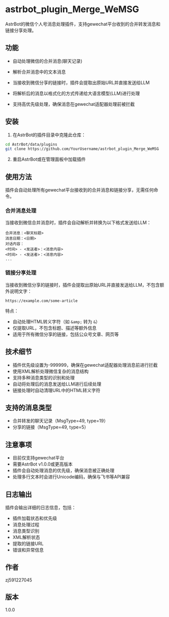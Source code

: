 # astrbot_plugin_Merge_WeMSG

AstrBot的微信个人号消息处理插件，支持gewechat平台收到的合并转发消息和链接分享处理。

## 功能

- 自动处理微信的合并消息(聊天记录)
- 解析合并消息中的文本消息
- 当接收到微信分享的链接时，插件会提取出原始URL并直接发送给LLM

- 将解析后的消息以格式化的方式传递给大语言模型(LLM)进行处理
- 支持高优先级处理，确保消息在gewechat适配器处理前被拦截

## 安装

1. 在AstrBot的插件目录中克隆此仓库：
```bash
cd AstrBot/data/plugins
git clone https://github.com/YourUsername/astrbot_plugin_Merge_WeMSG
```

2. 重启AstrBot或在管理面板中加载插件

## 使用方法

插件会自动处理所有gewechat平台接收到的合并消息和链接分享，无需任何命令。

### 合并消息处理

当接收到微信合并消息时，插件会自动解析并转换为以下格式发送给LLM：

```
合并消息：<聊天标题>
消息日期：<日期>
对话内容：
<时间> - <发送者>：<消息内容>
<时间> - <发送者>：<消息内容>
...
```

### 链接分享处理

当接收到微信分享的链接时，插件会提取出原始URL并直接发送给LLM，不包含额外说明文字：

```
https://example.com/some-article
```

特点：
- 自动处理HTML转义字符（如 `&amp;` 转为 `&`）
- 仅提取URL，不包含标题、描述等额外信息
- 适用于所有微信分享的链接，包括公众号文章、网页等

## 技术细节

- 插件优先级设置为-999999，确保在gewechat适配器处理消息前进行拦截
- 使用XML解析处理微信复杂的消息结构
- 支持多种消息类型的识别和处理
- 自动将处理后的消息发送给LLM进行后续处理
- 链接处理时自动清理URL中的HTML转义字符

## 支持的消息类型

- 合并转发的聊天记录（MsgType=49, type=19）
- 分享的链接（MsgType=49, type=5）

## 注意事项

- 目前仅支持gewechat平台
- 需要AstrBot v1.0.0或更高版本
- 插件会自动处理消息的优先级，确保消息被正确处理
- 处理多行文本时会进行Unicode编码，确保与飞书等API兼容

## 日志输出

插件会输出详细的日志信息，包括：
- 插件加载状态和优先级
- 消息处理过程
- 消息类型识别
- XML解析状态
- 提取的链接URL
- 错误和异常信息

## 作者

zj591227045

## 版本

1.0.0
